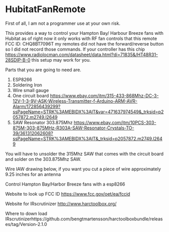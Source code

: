 # HubitatFanRemote
First of all, I am not a programmer use at your own risk.

This provides a way to control your Hampton Bay/ Harbour Breeze fans with Hubitat as of right now it only works with RF fan controls that this remote FCC ID: CHQ8BT7096T  my remotes did not have the forward/reverse button so I did not record those commands. If your controller has this chip https://www.radiolocman.com/datasheet/data.html?di=71835&/HT48R31-28SDIP-B-0 this setup may work for you.

Parts that you are going to need are.
1. ESP8266
2. Soldering Iron
3. Wire small gauge
4. One circuit board https://www.ebay.com/itm/315-433-868Mhz-DC-3-12V-1-3-9V-ASK-Wireless-Transmitter-f-Arduino-ARM-AVR-Alarm/172856439299?ssPageName=STRK%3AMEBIDX%3AIT&var=471637974549&_trksid=p2057872.m2749.l2649
5. SAW Resonator 303.875Mhz https://www.ebay.com/itm/10PCS-303-875M-303-875MHz-R303A-SAW-Resonator-Crystals-TO-39/361312062608?ssPageName=STRK%3AMEBIDX%3AIT&_trksid=p2057872.m2749.l2649

You will have to unsolder the 315Mhz SAW that comes with the circuit board and solder on the 303.875Mhz SAW.

Wire IAW drawing below, if you want you cut a piece of wire approximately 9.25 inches for an antenna




Control Hampton Bay/Harbor Breeze  fans with a esp8266

Website to look up FCC ID https://www.fcc.gov/oet/ea/fccid

Website for IRscrutinizer http://www.harctoolbox.org/

Where to down load IRscrutinizerhttps://github.com/bengtmartensson/harctoolboxbundle/releases/tag/Version-2.1.0
